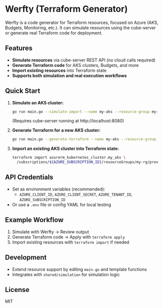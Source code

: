 # Werfty (Terraform Generator)

Werfty is a code generator for Terraform resources, focused on Azure (AKS, Budgets, Monitoring, etc.). It can simulate resources using the cube-server or generate real Terraform code for deployment.

## Features

- **Simulate resources** via cube-server REST API (no cloud calls required)
- **Generate Terraform code** for AKS clusters, Budgets, and more
- **Import existing resources** into Terraform state
- **Supports both simulation and real execution workflows**

## Quick Start

1. **Simulate an AKS cluster:**
   ```sh
   go run main.go --simulate-import --name my-aks --resource-group my-rg --location eastus --node-count 3
   ```
   (Requires cube-server running at http://localhost:8080)

2. **Generate Terraform for a new AKS cluster:**
   ```sh
   go run main.go --generate-terraform --name my-aks --resource-group my-rg --location eastus --node-count 3
   ```

3. **Import an existing AKS cluster into Terraform state:**
   ```sh
   terraform import azurerm_kubernetes_cluster.my_aks \
     /subscriptions/${AZURE_SUBSCRIPTION_ID}/resourceGroups/my-rg/providers/Microsoft.ContainerService/managedClusters/my-aks
   ```

## API Credentials

- Set as environment variables (recommended):
  - `AZURE_CLIENT_ID`, `AZURE_CLIENT_SECRET`, `AZURE_TENANT_ID`, `AZURE_SUBSCRIPTION_ID`
- Or use a `.env` file or config YAML for local testing

## Example Workflow

1. Simulate with Werfty → Review output
2. Generate Terraform code → Apply with `terraform apply`
3. Import existing resources with `terraform import` if needed

## Development

- Extend resource support by editing `main.go` and template functions
- Integrates with `shared/simulation` for simulation logic

## License

MIT
